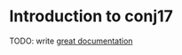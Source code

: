 # Introduction to conj17

TODO: write [great documentation](http://jacobian.org/writing/what-to-write/)
